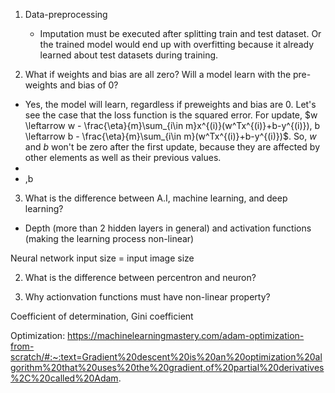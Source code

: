 1. Data-preprocessing
    - Imputation must be executed after splitting train and test dataset. Or the trained model would end up with overfitting because it already learned about test datasets during training.
  
2. What if weights and bias are all zero? Will a model learn with the pre-weights and bias of 0?
  - Yes, the model will learn, regardless if preweights and bias are 0. Let's see the case that the loss function is the squared error. For update, $w \leftarrow w - \frac{\eta}{m}\sum_{i\in m}x^{(i)}(w^Tx^{(i)}+b-y^{(i)}), b \leftarrow b - \frac{\eta}{m}\sum_{i\in m}(w^Tx^{(i)}+b-y^{(i)})$. So, $w$ and $b$ won't be zero after the first update, because they are affected by other elements as well as their previous values.
  - 
  - ,b

3. What is the difference between A.I, machine learning, and deep learning?
  - Depth (more than 2 hidden layers in general) and activation functions (making the learning process non-linear)


Neural network input size = input image size

2. What is the difference between percentron and neuron?

3. Why actionvation functions must have non-linear property?


Coefficient of determination, Gini coefficient

Optimization: https://machinelearningmastery.com/adam-optimization-from-scratch/#:~:text=Gradient%20descent%20is%20an%20optimization%20algorithm%20that%20uses%20the%20gradient,of%20partial%20derivatives%2C%20called%20Adam.
